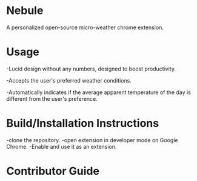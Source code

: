 # Nebule
A personalized open-source micro-weather chrome extension.

# Usage
-Lucid design without any numbers, designed to boost productivity. 

-Accepts the user's preferred weather conditions. 

-Automatically indicates if the average apparent temperature of the day is different from the user's preference. 

# Build/Installation Instructions
-clone the repository.
-open extension in developer mode on Google Chrome.
-Enable and use it as an extension. 


# Contributor Guide

